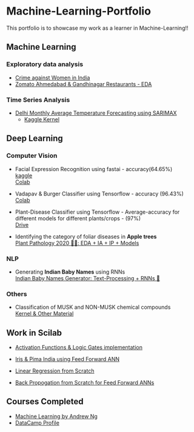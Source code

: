 # Machine-Learning-Portfolio

This portfolio is to showcase my work as a learner in Machine-Learning!!

## Machine Learning

### Exploratory data analysis

* [Crime against Women in India](https://github.com/memr5/Machine-Learning-Portfolio/tree/master/Machine%20Learning/EDA/Crime%20Against%20Women%20in%20India)
* [Zomato Ahmedabad & Gandhinagar Restaurants - EDA](https://github.com/memr5/Machine-Learning-Portfolio/tree/master/Machine%20Learning/EDA/Zomato%20Ahmedabad%20%26%20Gandhinagar%20Restaurants)  

### Time Series Analysis  

* [Delhi Monthly Average Temperature Forecasting using SARIMAX](https://github.com/memr5/Machine-Learning-Portfolio/tree/master/Machine%20Learning/Time%20Series/Delhi%20Temperature%20Forecasting)  
  * [Kaggle Kernel](https://www.kaggle.com/meemr5/delhi-temperature-forecasting-using-sarimax?scriptVersionId=27964535)

## Deep Learning

### Computer Vision

* Facial Expression Recognition using fastai - accuracy(64.65%)  
[kaggle](https://www.kaggle.com/meemr5/facial-expression-recognition)  
[Colab](https://drive.google.com/open?id=1jimbkBJDgVEB1UYZ_XxB8UkLN8kygh9u)  

* Vadapav & Burger Classifier using Tensorflow - accuracy (96.43%)  
[Colab](https://drive.google.com/open?id=1hOD0dy2H9xNEi9cBHqiMT40nnT3zVUFz)

* Plant-Disease Classifier using Tensorflow - Average-accuracy for different models for different plants/crops - (97%)  
[Drive](https://drive.google.com/drive/folders/1ayNWiYI7_cXbgCoAj7npxq9hCABaT9Rk?usp=sharing)

* Identifying the category of foliar diseases in **Apple trees**  
[Plant Pathology 2020 🍎🍃: EDA + IA + IP + Models](https://www.kaggle.com/meemr5/plant-pathology-2020-eda-ia-ip-models)

### NLP

* Generating **Indian Baby Names** using RNNs  
[Indian Baby Names Generator: Text-Processing + RNNs 👶]()

### Others

* Classification of MUSK and NON-MUSK chemical compounds  
[Kernel & Other Material](https://github.com/memr5/Machine-Learning-Portfolio/tree/master/Deep%20Learning/MUSK%20%26%20NON-MUSK%20Compounds%20Classification)


## Work in Scilab

* [Activation Functions & Logic Gates implementation](https://github.com/memr5/Machine-Learning-Portfolio/tree/master/Matlab/Activation%20Functions%20%26%20Logic%20Gates)

* [Iris & Pima India using Feed Forward ANN](https://github.com/memr5/Machine-Learning-Portfolio/tree/master/Matlab/Iris%20%26%20Pima%20India%20using%20ANN)

* [Linear Regression from Scratch](https://github.com/memr5/Machine-Learning-Portfolio/tree/master/Matlab/Linear%20Regression%20from%20Scratch)

* [Back Propogation from Scratch for Feed Forward ANNs](https://github.com/memr5/Machine-Learning-Portfolio/tree/master/Matlab/Back%20Porpogation%20from%20Scratch%20for%20Feed%20Forward%20ANN)

## Courses Completed  

* [Machine Learning by Andrew Ng](https://www.coursera.org/account/accomplishments/verify/J5B7ZEL8RP4U)
* [DataCamp Profile](https://www.datacamp.com/profile/memr5)  
